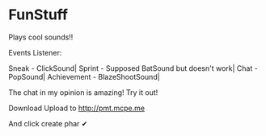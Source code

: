 # FunStuff
Plays cool sounds!!

Events Listener:

Sneak - ClickSound|
Sprint - Supposed BatSound but doesn't work|
Chat - PopSound|
Achievement - BlazeShootSound|

The chat in my opinion is amazing! Try it out!

Download
Upload to http://pmt.mcpe.me

And click create phar ✔
